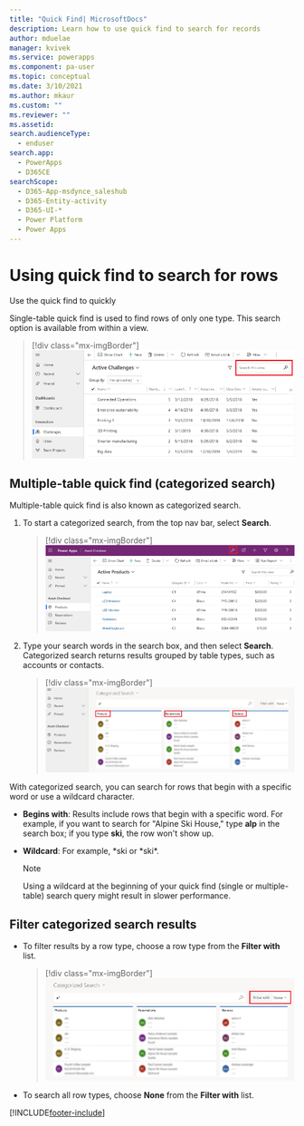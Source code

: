 ```yaml
---
title: "Quick Find| MicrosoftDocs"
description: Learn how to use quick find to search for records
author: mduelae
manager: kvivek
ms.service: powerapps
ms.component: pa-user
ms.topic: conceptual
ms.date: 3/10/2021
ms.author: mkaur
ms.custom: ""
ms.reviewer: ""
ms.assetid: 
search.audienceType: 
  - enduser
search.app: 
  - PowerApps
  - D365CE
searchScope:
  - D365-App-msdynce_saleshub
  - D365-Entity-activity
  - D365-UI-*
  - Power Platform
  - Power Apps
---
```


# Using quick find to search for rows

Use the quick find to quickly 

Single-table quick find is used to find rows of only one type. This search option is available from within a view. 

   > [!div class="mx-imgBorder"]
   > ![Single-table Quick Find](media/single-quick-find-search-box.png "Single-table quick find search box") 

## Multiple-table quick find (categorized search)

Multiple-table quick find is also known as categorized search. 

1.  To start a categorized search, from the top nav bar, select **Search**.  

     > [!div class="mx-imgBorder"]
     > ![Global Search Button](media/global-search-button.png "Global search")
  
2.  Type your search words in the search box, and then select **Search**. Categorized search returns results grouped by table types, such as accounts or contacts.

     > [!div class="mx-imgBorder"]
     > ![Categorized Search Results](media/categorized-search-results.png "Categorized search results page") 

With categorized search, you can search for rows that begin with a specific word or use a wildcard character.
  
- **Begins with**: Results include rows that begin with a specific word. For example, if you want to search for "Alpine Ski House," type **alp** in the search box; if you type **ski**, the row won't show up.  
  
- **Wildcard**: For example, *ski or *ski\*. 

  > [!NOTE]
  >  Using a wildcard at the beginning of your quick find (single or multiple-table) search query might result in slower performance.
  
## Filter categorized search results 
  
-   To filter results by a row type, choose a row type from the **Filter with** list. 

    > [!div class="mx-imgBorder"]
    > ![Filtering Categorized Search Results](media/filter-categorized-search-results.png "Filtering categorized search results")  

  
-   To search all row types, choose **None** from the **Filter with** list.  


[!INCLUDE[footer-include](../includes/footer-banner.md)]
